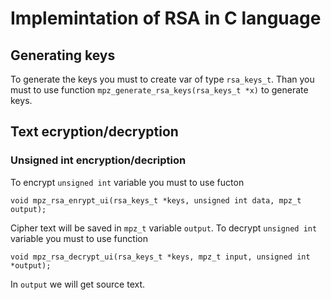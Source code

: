 # Implemintation of RSA in C language
## Generating keys ##
To generate the keys you must to create var of type ` rsa_keys_t `. Than you must to use function ` mpz_generate_rsa_keys(rsa_keys_t *x) ` to generate keys.
## Text ecryption/decryption ##
### Unsigned int encryption/decription ###
To encrypt ` unsigned int ` variable you must to use fucton
```
void mpz_rsa_enrypt_ui(rsa_keys_t *keys, unsigned int data, mpz_t output);
```
Cipher text will be saved in ` mpz_t ` variable ` output `.
To decrypt ` unsigned int ` variable you must to use function
```
void mpz_rsa_decrypt_ui(rsa_keys_t *keys, mpz_t input, unsigned int *output);
```
In ` output ` we will get source text.

